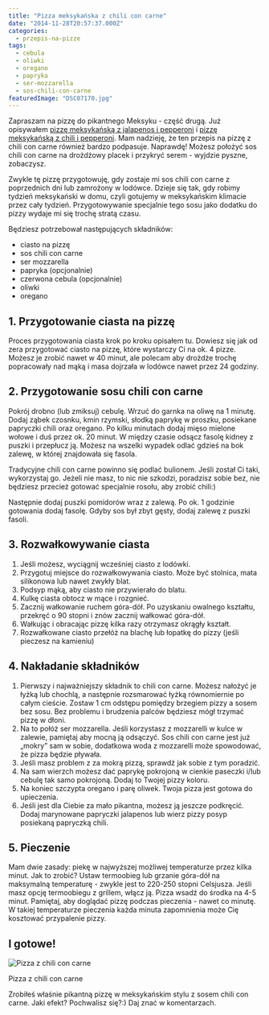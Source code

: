 ```yaml
---
title: "Pizza meksykańska z chili con carne"
date: "2014-11-28T20:57:37.000Z"
categories: 
  - przepis-na-pizze
tags: 
  - cebula
  - oliwki
  - oregano
  - papryka
  - ser-mozzarella
  - sos-chili-con-carne
featuredImage: "DSC07170.jpg"
---
```


Zapraszam na pizzę do pikantnego Meksyku - część drugą. Już opisywałem <a title="Pizza meksykańska z ostrym pepperoni i jalapeños" href="/pizza-meksykanska-z-ostrym-pepperoni-jalapenos/">pizzę meksykańską z jalapenos i pepperoni</a> i <a title="Pizza Meksykańska" href="/pizza-meksykanska/">pizzę meksykańską z chili i pepperoni</a>. Mam nadzieję, że ten przepis na pizzę z chili con carne również bardzo podpasuje. Naprawdę! Możesz położyć sos chili con carne na drożdżowy placek i przykryć serem - wyjdzie pyszne, zobaczysz.

Zwykle tę pizzę przygotowuję, gdy zostaje mi sos chili con carne z poprzednich dni lub zamrożony w lodówce. Dzieje się tak, gdy robimy tydzień meksykański w domu, czyli gotujemy w meksykańskim klimacie przez cały tydzień. Przygotowywanie specjalnie tego sosu jako dodatku do pizzy wydaje mi się trochę stratą czasu.

Będziesz potrzebował następujących składników:

- ciasto na pizzę
- sos chili con carne
- ser mozzarella
- papryka (opcjonalnie)
- czerwona cebula (opcjonalnie)
- oliwki
- oregano

## 1\. Przygotowanie ciasta na pizzę

Proces przygotowania ciasta krok po kroku opisałem tu. Dowiesz się jak od zera przygotować ciasto na pizzę, które wystarczy Ci na ok. 4 pizze. Możesz je zrobić nawet w 40 minut, ale polecam aby drożdże trochę popracowały nad mąką i masa dojrzała w lodówce nawet przez 24 godziny.

## 2\. Przygotowanie sosu chili con carne

Pokrój drobno (lub zmiksuj) cebulę. Wrzuć do garnka na oliwę na 1 minutę. Dodaj ząbek czosnku, kmin rzymski, słodką paprykę w proszku, posiekane papryczki chili oraz oregano. Po kilku minutach dodaj mięso mielone wołowe i duś przez ok. 20 minut. W między czasie odsącz fasolę kidney z puszki i przepłucz ją. Możesz na wszelki wypadek odlać gdzieś na bok zalewę, w której znajdowała się fasola.

Tradycyjne chili con carne powinno się podlać bulionem. Jeśli został Ci taki, wykorzystaj go. Jeżeli nie masz, to nic nie szkodzi, poradzisz sobie bez, nie będziesz przecież gotować specjalnie rosołu, aby zrobić chili:)

Następnie dodaj puszki pomidorów wraz z zalewą. Po ok. 1 godzinie gotowania dodaj fasolę. Gdyby sos był zbyt gęsty, dodaj zalewę z puszki fasoli.

## 3\. Rozwałkowywanie ciasta

1. Jeśli możesz, wyciągnij wcześniej ciasto z lodówki.
2. Przygotuj miejsce do rozwałkowywania ciasto. Może być stolnica, mata silikonowa lub nawet zwykły blat.
3. Podsyp mąką, aby ciasto nie przywierało do blatu.
4. Kulkę ciasta obtocz w mące i rozgnieć.
5. Zacznij wałkowanie ruchem góra-dół. Po uzyskaniu owalnego kształtu, przekręć o 90 stopni i znów zacznij wałkować góra-dół.
6. Wałkując i obracając pizzę kilka razy otrzymasz okrągły kształt.
7. Rozwałkowane ciasto przełóż na blachę lub łopatkę do pizzy (jeśli pieczesz na kamieniu)

## 4\. Nakładanie składników

1. Pierwszy i najważniejszy składnik to chili con carne. Możesz nałożyć je łyżką lub chochlą, a następnie rozsmarować łyżką równomiernie po całym cieście. Zostaw 1 cm odstępu pomiędzy brzegiem pizzy a sosem bez sosu. Bez problemu i brudzenia palców będziesz mógł trzymać pizzę w dłoni.
2. Na to połóż ser mozzarella. Jeśli korzystasz z mozzarelli w kulce w zalewie, pamiętaj aby mocną ją odsączyć. Sos chili con carne jest już „mokry” sam w sobie, dodatkowa woda z mozzarelli może spowodować, że pizza będzie pływała.
3. Jeśli masz problem z za mokrą pizzą, sprawdź jak sobie z tym poradzić.
4. Na sam wierzch możesz dać paprykę pokrojoną w cienkie paseczki i/lub cebulę tak samo pokrojoną. Dodaj to Twojej pizzy koloru.
5. Na koniec szczypta oregano i parę oliwek. Twoja pizza jest gotowa do upieczenia.
6. Jeśli jest dla Ciebie za mało pikantna, możesz ją jeszcze podkręcić. Dodaj marynowane papryczki jalapenos lub wierz pizzy posyp posiekaną papryczką chili.

## 5\. Pieczenie

Mam dwie zasady: piekę w najwyższej możliwej temperaturze przez kilka minut. Jak to zrobić? Ustaw termoobieg lub grzanie góra-dół na maksymalną temperaturę - zwykle jest to 220-250 stopni Celsjusza. Jeśli masz opcję termoobiegu z grillem, włącz ją. Pizza wsadź do środka na 4-5 minut. Pamiętaj, aby doglądać pizzę podczas pieczenia - nawet co minutę. W takiej temperaturze pieczenia każda minuta zapomnienia może Cię kosztować przypalenie pizzy.

## I gotowe!

![Pizza z chili con carne](DSC07170-300x200.jpg)

Pizza z chili con carne

Zrobiłeś właśnie pikantną pizzę w meksykańskim stylu z sosem chili con carne. Jaki efekt? Pochwalisz się?:) Daj znać w komentarzach.
